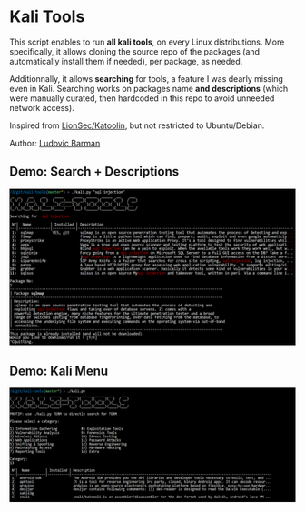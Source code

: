 # Kali Tools

This script enables to run **all kali tools**, on every Linux distributions. More specifically, it allows cloning the source repo of the packages (and automatically install them if needed), per package, as needed.

Additionnally, it allows **searching** for tools, a feature I was dearly missing even in Kali. Searching works on packages name **and descriptions** (which were manually curated, then hardcoded in this repo to avoid unneeded network access).

Inspired from [LionSec/Katoolin](https://github.com/LionSec/katoolin), but not restricted to Ubuntu/Debian.

Author: [Ludovic Barman](https://lbarman.ch)

## Demo: Search + Descriptions

![demo 1](demo1.png "Search demo on kali tools")

## Demo: Kali Menu

![demo 2](demo2.png "Menu demo on kali tools")
